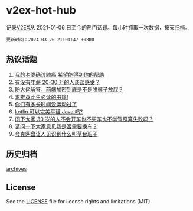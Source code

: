 # v2ex-hot-hub

 记录[V2EX](https://www.v2ex.com/)从 2021-01-06 日至今的热门话题。每小时抓取一次数据，按天[归档](archives)。

`更新时间：2024-03-20 21:01:47 +0800`

## 热议话题

1. [我的老婆确诊肺癌,希望能得到你的帮助](https://www.v2ex.com/t/1025234)
1. [有没有年薪 20-30 万的人谈谈感受？](https://www.v2ex.com/t/1025322)
1. [盼大佬解答，前端加密到底是不是脱裤子放屁？](https://www.v2ex.com/t/1025454)
1. [求推荐此生必读的书籍!](https://www.v2ex.com/t/1025266)
1. [你们有多长时间没运动过了](https://www.v2ex.com/t/1025312)
1. [kotlin 可以完美平替 Java 吗?](https://www.v2ex.com/t/1025262)
1. [问下大家 30 岁的人不会开车也不买车也不学驾照算失败吗？](https://www.v2ex.com/t/1025457)
1. [请问一下大家意见我是否需要换车？](https://www.v2ex.com/t/1025275)
1. [夸克网盘让人见识到什么叫草台班子](https://www.v2ex.com/t/1025341)

## 历史归档

[archives](archives)

## License

See the [LICENSE](LICENSE) file for license rights and limitations (MIT).
